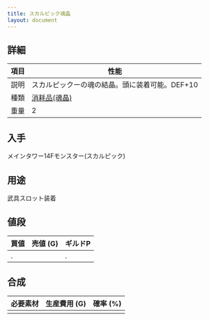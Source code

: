 ```yaml
---
title: スカルピック魂晶
layout: document
---
```

## 詳細

|項目|性能|
|---|---|
|説明|スカルピックーの魂の結晶。頭に装着可能。DEF+10|
|種類|[消耗品(魂晶)](消耗品(魂晶))|
|重量|2|

## 入手

メインタワー14Fモンスター(スカルピック)

## 用途

武具スロット装着

## 値段

|買値|売値 (G)|ギルドP|
|---|---|---|
|.||.|

## 合成

|必要素材|生産費用 (G)|確率 (%)|
|---|---|---|
||||

